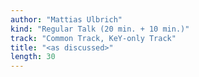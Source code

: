 ```yaml
---
author: "Mattias Ulbrich"
kind: "Regular Talk (20 min. + 10 min.)"
track: "Common Track, KeY-only Track"
title: "<as discussed>"
length: 30
---
```


